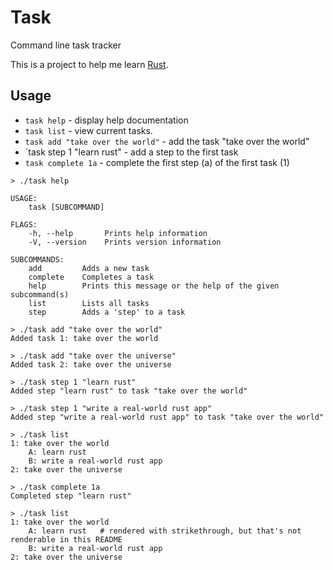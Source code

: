 
# Task

Command line task tracker

This is a project to help me learn [Rust](https://www.rust-lang.org/).

## Usage

- `task help` - display help documentation
- `task list` - view current tasks.
- `task add "take over the world"` - add the task "take over the world"
- `task step 1 "learn rust" - add a step to the first task
- `task complete 1a` - complete the first step (a) of the first task (1)


```shell
> ./task help

USAGE:
    task [SUBCOMMAND]

FLAGS:
    -h, --help       Prints help information
    -V, --version    Prints version information

SUBCOMMANDS:
    add         Adds a new task
    complete    Completes a task
    help        Prints this message or the help of the given subcommand(s)
    list        Lists all tasks
    step        Adds a 'step' to a task

> ./task add "take over the world"
Added task 1: take over the world

> ./task add "take over the universe"
Added task 2: take over the universe

> ./task step 1 "learn rust"
Added step "learn rust" to task "take over the world"

> ./task step 1 "write a real-world rust app"
Added step "write a real-world rust app" to task "take over the world"

> ./task list
1: take over the world
    A: learn rust
    B: write a real-world rust app
2: take over the universe

> ./task complete 1a
Completed step "learn rust"

> ./task list
1: take over the world
    A: learn rust   # rendered with strikethrough, but that's not renderable in this README 
    B: write a real-world rust app
2: take over the universe
```
